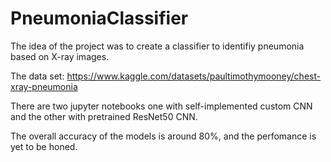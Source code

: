# PneumoniaClassifier

The idea of the project was to create a classifier to identifiy pneumonia based on X-ray images.

The data set: https://www.kaggle.com/datasets/paultimothymooney/chest-xray-pneumonia

There are two jupyter notebooks one with self-implemented custom CNN and the other with pretrained ResNet50 CNN.

The overall accuracy of the models is around 80%, and the perfomance is yet to be honed.

